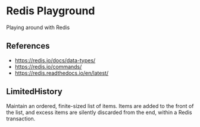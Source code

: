 # Redis Playground

Playing around with Redis

## References

  * https://redis.io/docs/data-types/
  * https://redis.io/commands/
  * https://redis.readthedocs.io/en/latest/

## LimitedHistory

Maintain an ordered, finite-sized list of items.
Items are added to the front of the list, and excess
items are silently discarded from the end, within
a Redis transaction.

